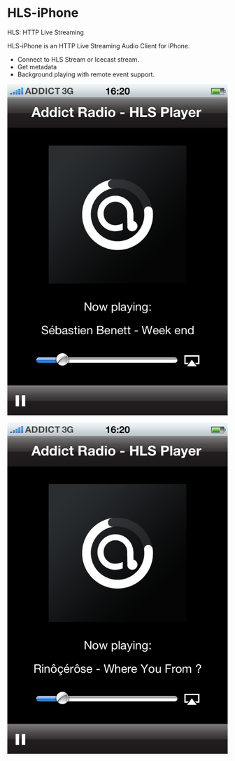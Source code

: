 HLS-iPhone
======

HLS: HTTP Live Streaming

HLS-iPhone is an HTTP Live Streaming Audio Client for iPhone.

- Connect to HLS Stream or Icecast stream.
- Get metadata
- Background playing with remote event support.

![screenshot1](https://github.com/AddictRadio/HLS-iPhone/raw/master/screenshot1.png)

![screenshot2](https://github.com/AddictRadio/HLS-iPhone/raw/master/screenshot2.png)
